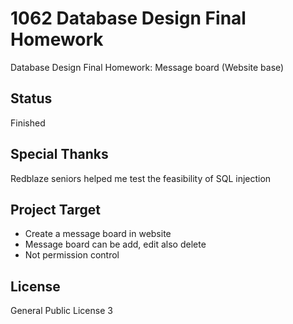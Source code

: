 # 1062 Database Design Final Homework
Database Design Final Homework: Message board (Website base)

## Status
Finished

## Special Thanks
Redblaze seniors helped me test the feasibility of SQL injection

## Project Target
* Create a message board in website
* Message board can be add, edit also delete
* Not permission control

## License
General Public License 3